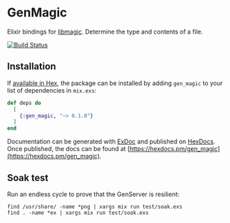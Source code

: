 # GenMagic

Elixir bindings for [libmagic](http://man7.org/linux/man-pages/man3/libmagic.3.html). Determine the type and contents of a file.

[![Build Status](https://travis-ci.org/devstopfix/gen_magic.svg?branch=release_v1)](https://travis-ci.org/devstopfix/gen_magic)

## Installation

If [available in Hex](https://hex.pm/docs/publish), the package can be installed
by adding `gen_magic` to your list of dependencies in `mix.exs`:

```elixir
def deps do
  [
    {:gen_magic, "~> 0.1.0"}
  ]
end
```

Documentation can be generated with [ExDoc](https://github.com/elixir-lang/ex_doc)
and published on [HexDocs](https://hexdocs.pm). Once published, the docs can
be found at [https://hexdocs.pm/gen_magic](https://hexdocs.pm/gen_magic).


## Soak test

Run an endless cycle to prove that the GenServer is resilient:

    find /usr/share/ -name *png | xargs mix run test/soak.exs
    find . -name *ex | xargs mix run test/soak.exs
